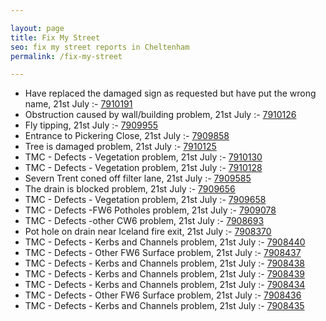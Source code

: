 ```yaml
---

layout: page
title: Fix My Street
seo: fix my street reports in Cheltenham
permalink: /fix-my-street

---
```


<!-- fix_marker starts -->

- Have replaced the damaged sign as requested but have put the wrong name, 21st July :- [7910191](https://www.fixmystreet.com/report/7910191)
- Obstruction caused by wall/building problem, 21st July :- [7910126](https://www.fixmystreet.com/report/7910126)
- Fly tipping, 21st July :- [7909955](https://www.fixmystreet.com/report/7909955)
- Entrance to Pickering Close, 21st July :- [7909858](https://www.fixmystreet.com/report/7909858)
- Tree is damaged problem, 21st July :- [7910125](https://www.fixmystreet.com/report/7910125)
- TMC - Defects - Vegetation problem, 21st July :- [7910130](https://www.fixmystreet.com/report/7910130)
- TMC - Defects - Vegetation problem, 21st July :- [7910128](https://www.fixmystreet.com/report/7910128)
- Severn Trent coned off filter lane, 21st July :- [7909585](https://www.fixmystreet.com/report/7909585)
- The drain is blocked problem, 21st July :- [7909656](https://www.fixmystreet.com/report/7909656)
- TMC - Defects - Vegetation problem, 21st July :- [7909658](https://www.fixmystreet.com/report/7909658)
- TMC - Defects -FW6 Potholes problem, 21st July :- [7909078](https://www.fixmystreet.com/report/7909078)
- TMC - Defects -other CW6 problem, 21st July :- [7908693](https://www.fixmystreet.com/report/7908693)
- Pot hole on drain near Iceland fire exit, 21st July :- [7908370](https://www.fixmystreet.com/report/7908370)
- TMC - Defects - Kerbs and Channels problem, 21st July :- [7908440](https://www.fixmystreet.com/report/7908440)
- TMC - Defects - Other FW6  Surface problem, 21st July :- [7908437](https://www.fixmystreet.com/report/7908437)
- TMC - Defects - Kerbs and Channels problem, 21st July :- [7908438](https://www.fixmystreet.com/report/7908438)
- TMC - Defects - Kerbs and Channels problem, 21st July :- [7908439](https://www.fixmystreet.com/report/7908439)
- TMC - Defects - Kerbs and Channels problem, 21st July :- [7908434](https://www.fixmystreet.com/report/7908434)
- TMC - Defects - Other FW6  Surface problem, 21st July :- [7908436](https://www.fixmystreet.com/report/7908436)
- TMC - Defects - Kerbs and Channels problem, 21st July :- [7908435](https://www.fixmystreet.com/report/7908435)

<!-- fix_marker ends -->
